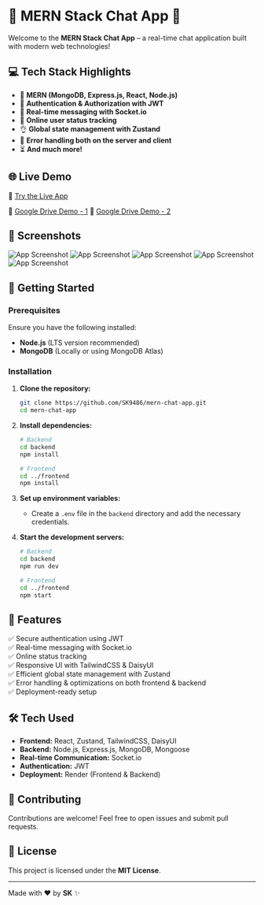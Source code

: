 # 🚀 MERN Stack Chat App 🎉

Welcome to the **MERN Stack Chat App** – a real-time chat application built with modern web technologies!

## 💻 Tech Stack Highlights

- 🌟 **MERN (MongoDB, Express.js, React, Node.js)**
- 🎃 **Authentication & Authorization with JWT**
- 👾 **Real-time messaging with Socket.io**
- 🚀 **Online user status tracking**
- 👌 **Global state management with Zustand**
- 🐞 **Error handling both on the server and client**
- ⏳ **And much more!**

## 🌐 Live Demo

🔗 [Try the Live App](https://new-chat-app-frontend-1.onrender.com)

🔗 [Google Drive Demo - 1](https://drive.google.com/file/d/1QTGo06ByOvr_HxeYYtls8XqU92_ODTIe/view)
🔗 [Google Drive Demo - 2](https://drive.google.com/file/d/13QvSVZ7BE3kEyNaCoJG3WuMUL2He4blg/view)


## 📸 Screenshots


![App Screenshot](https://media.licdn.com/dms/image/v2/D4D22AQGEEhelDFNBCw/feedshare-shrink_2048_1536/B4DZTr36DFHIAo-/0/1739124089774?e=1741824000&v=beta&t=elVYcVutFtQiwA45Oows0vHU99muMwfaafY5xETuXC8)
![App Screenshot](https://media.licdn.com/dms/image/v2/D4D22AQHxHV3IDOmbFg/feedshare-shrink_2048_1536/B4DZTr36C5HIAo-/0/1739124089649?e=1741824000&v=beta&t=6Bnd83-RK9uzpxvq77onqKNqJt-eoWB6aSYBhUOiyU8)
![App Screenshot](https://media.licdn.com/dms/image/v2/D4D22AQHaaN-xZC82-Q/feedshare-shrink_2048_1536/B4DZTr36DaHYAo-/0/1739124089754?e=1741824000&v=beta&t=PMTeLYEp2ROPgNDzcmkzjuFmF4xbilCnJqv651gP5CA)
![App Screenshot](https://media.licdn.com/dms/image/v2/D4D22AQGVWJkXTtS0hw/feedshare-shrink_2048_1536/B4DZTr36DOGcAs-/0/1739124089773?e=1741824000&v=beta&t=mJWi4owF6oFAHBCRQPW7TFIzwOPkwFdxi1CBM6vKi9c)
![App Screenshot](https://media.licdn.com/dms/image/v2/D4D22AQGSE95gr_CEhw/feedshare-shrink_2048_1536/B4DZTr36DcHYAo-/0/1739124089787?e=1741824000&v=beta&t=4ETX0Cx_CtA3F_h3HgsobSLVFrQgCG3TFjEpP3Af8EE)
## 🚀 Getting Started

### Prerequisites

Ensure you have the following installed:

- **Node.js** (LTS version recommended)
- **MongoDB** (Locally or using MongoDB Atlas)

### Installation

1. **Clone the repository:**
   ```bash
   git clone https://github.com/SK9486/mern-chat-app.git
   cd mern-chat-app
   ```

2. **Install dependencies:**
   ```bash
   # Backend
   cd backend
   npm install
   
   # Frontend
   cd ../frontend
   npm install
   ```

3. **Set up environment variables:**
   - Create a `.env` file in the `backend` directory and add the necessary credentials.
   
4. **Start the development servers:**
   ```bash
   # Backend
   cd backend
   npm run dev
   
   # Frontend
   cd ../frontend
   npm start
   ```

## 📜 Features

✅ Secure authentication using JWT<br>
✅ Real-time messaging with Socket.io<br>
✅ Online status tracking<br>
✅ Responsive UI with TailwindCSS & DaisyUI<br>
✅ Efficient global state management with Zustand<br>
✅ Error handling & optimizations on both frontend & backend<br>
✅ Deployment-ready setup

## 🛠 Tech Used

- **Frontend:** React, Zustand, TailwindCSS, DaisyUI
- **Backend:** Node.js, Express.js, MongoDB, Mongoose
- **Real-time Communication:** Socket.io
- **Authentication:** JWT
- **Deployment:** Render (Frontend & Backend)

## 📢 Contributing

Contributions are welcome! Feel free to open issues and submit pull requests.

## 📜 License

This project is licensed under the **MIT License**.

---

Made with ❤️ by **SK** ✨
